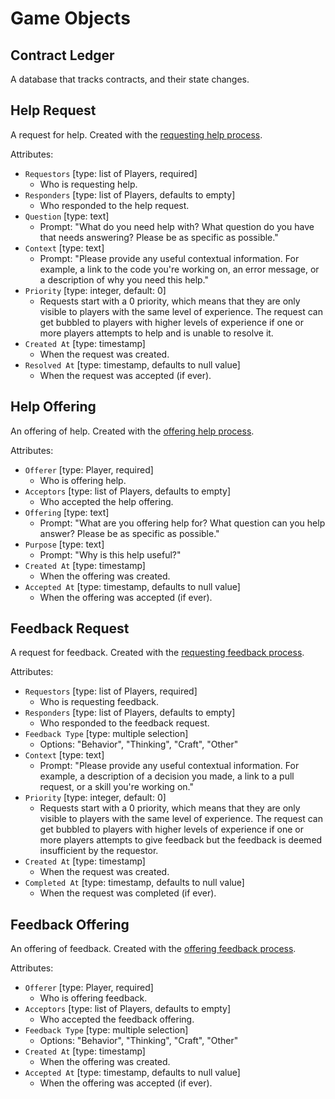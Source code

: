 # Game Objects

## Contract Ledger

A database that tracks contracts, and their state changes.

## Help Request

A request for help. Created with the [requesting help process](./processes.md#requesting-help).

Attributes:

- `Requestors` [type: list of Players, required]
  - Who is requesting help.
- `Responders` [type: list of Players, defaults to empty]
  - Who responded to the help request.
- `Question` [type: text]
  - Prompt: "What do you need help with? What question do you have that needs answering? Please be as specific as possible."
- `Context` [type: text]
  - Prompt: "Please provide any useful contextual information. For example, a link to the code you're working on, an error message, or a description of why you need this help."
- `Priority` [type: integer, default: 0]
  - Requests start with a 0 priority, which means that they are only visible to players with the same level of experience. The request can get bubbled to players with higher levels of experience if one or more players attempts to help and is unable to resolve it.
- `Created At` [type: timestamp]
  - When the request was created.
- `Resolved At` [type: timestamp, defaults to null value]
  - When the request was accepted (if ever).

## Help Offering

An offering of help. Created with the [offering help process](./processes.md#offering-help).

Attributes:

- `Offerer` [type: Player, required]
  - Who is offering help.
- `Acceptors` [type: list of Players, defaults to empty]
  - Who accepted the help offering.
- `Offering` [type: text]
  - Prompt: "What are you offering help for? What question can you help answer? Please be as specific as possible."
- `Purpose` [type: text]
  - Prompt: "Why is this help useful?"
- `Created At` [type: timestamp]
  - When the offering was created.
- `Accepted At` [type: timestamp, defaults to null value]
  - When the offering was accepted (if ever).

## Feedback Request

A request for feedback. Created with the [requesting feedback process](./processes.md#requesting-feedback).

Attributes:

- `Requestors` [type: list of Players, required]
  - Who is requesting feedback.
- `Responders` [type: list of Players, defaults to empty]
  - Who responded to the feedback request.
- `Feedback Type` [type: multiple selection]
  - Options: "Behavior", "Thinking", "Craft", "Other"
- `Context` [type: text]
  - Prompt: "Please provide any useful contextual information. For example, a description of a decision you made, a link to a pull request, or a skill you're working on."
- `Priority` [type: integer, default: 0]
  - Requests start with a 0 priority, which means that they are only visible to players with the same level of experience. The request can get bubbled to players with higher levels of experience if one or more players attempts to give feedback but the feedback is deemed insufficient by the requestor.
- `Created At` [type: timestamp]
  - When the request was created.
- `Completed At` [type: timestamp, defaults to null value]
  - When the request was completed (if ever).

## Feedback Offering

An offering of feedback. Created with the [offering feedback process](./processes.md#offering-feedback).

Attributes:

- `Offerer` [type: Player, required]
  - Who is offering feedback.
- `Acceptors` [type: list of Players, defaults to empty]
  - Who accepted the feedback offering.
- `Feedback Type` [type: multiple selection]
  - Options: "Behavior", "Thinking", "Craft", "Other"
- `Created At` [type: timestamp]
  - When the offering was created.
- `Accepted At` [type: timestamp, defaults to null value]
  - When the offering was accepted (if ever).
